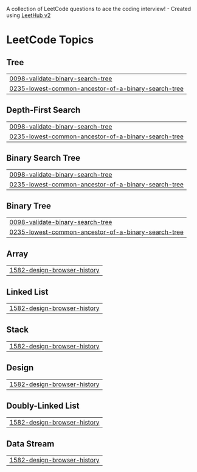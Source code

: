 A collection of LeetCode questions to ace the coding interview! - Created using [LeetHub v2](https://github.com/arunbhardwaj/LeetHub-2.0)
<!---LeetCode Topics Start-->
# LeetCode Topics
## Tree
|  |
| ------- |
| [0098-validate-binary-search-tree](https://github.com/Ash-codes18/Cpp_DSA/tree/master/0098-validate-binary-search-tree) |
| [0235-lowest-common-ancestor-of-a-binary-search-tree](https://github.com/Ash-codes18/Cpp_DSA/tree/master/0235-lowest-common-ancestor-of-a-binary-search-tree) |
## Depth-First Search
|  |
| ------- |
| [0098-validate-binary-search-tree](https://github.com/Ash-codes18/Cpp_DSA/tree/master/0098-validate-binary-search-tree) |
| [0235-lowest-common-ancestor-of-a-binary-search-tree](https://github.com/Ash-codes18/Cpp_DSA/tree/master/0235-lowest-common-ancestor-of-a-binary-search-tree) |
## Binary Search Tree
|  |
| ------- |
| [0098-validate-binary-search-tree](https://github.com/Ash-codes18/Cpp_DSA/tree/master/0098-validate-binary-search-tree) |
| [0235-lowest-common-ancestor-of-a-binary-search-tree](https://github.com/Ash-codes18/Cpp_DSA/tree/master/0235-lowest-common-ancestor-of-a-binary-search-tree) |
## Binary Tree
|  |
| ------- |
| [0098-validate-binary-search-tree](https://github.com/Ash-codes18/Cpp_DSA/tree/master/0098-validate-binary-search-tree) |
| [0235-lowest-common-ancestor-of-a-binary-search-tree](https://github.com/Ash-codes18/Cpp_DSA/tree/master/0235-lowest-common-ancestor-of-a-binary-search-tree) |
## Array
|  |
| ------- |
| [1582-design-browser-history](https://github.com/Ash-codes18/Cpp_DSA/tree/master/1582-design-browser-history) |
## Linked List
|  |
| ------- |
| [1582-design-browser-history](https://github.com/Ash-codes18/Cpp_DSA/tree/master/1582-design-browser-history) |
## Stack
|  |
| ------- |
| [1582-design-browser-history](https://github.com/Ash-codes18/Cpp_DSA/tree/master/1582-design-browser-history) |
## Design
|  |
| ------- |
| [1582-design-browser-history](https://github.com/Ash-codes18/Cpp_DSA/tree/master/1582-design-browser-history) |
## Doubly-Linked List
|  |
| ------- |
| [1582-design-browser-history](https://github.com/Ash-codes18/Cpp_DSA/tree/master/1582-design-browser-history) |
## Data Stream
|  |
| ------- |
| [1582-design-browser-history](https://github.com/Ash-codes18/Cpp_DSA/tree/master/1582-design-browser-history) |
<!---LeetCode Topics End-->